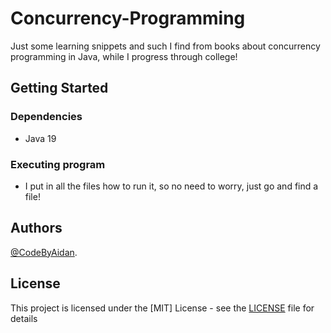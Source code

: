 # Concurrency-Programming

Just some learning snippets and such I find from books about concurrency programming in Java, while I progress through college!

## Getting Started

### Dependencies

* Java 19
  
### Executing program

* I put in all the files how to run it, so no need to worry, just go and find a file!

## Authors

[@CodeByAidan](https://github.com/CodeByAidan).

## License

This project is licensed under the [MIT] License - see the [LICENSE](https://github.com/CodeByAidan/Concurrency-Programming/blob/main/LICENSE) file for details
